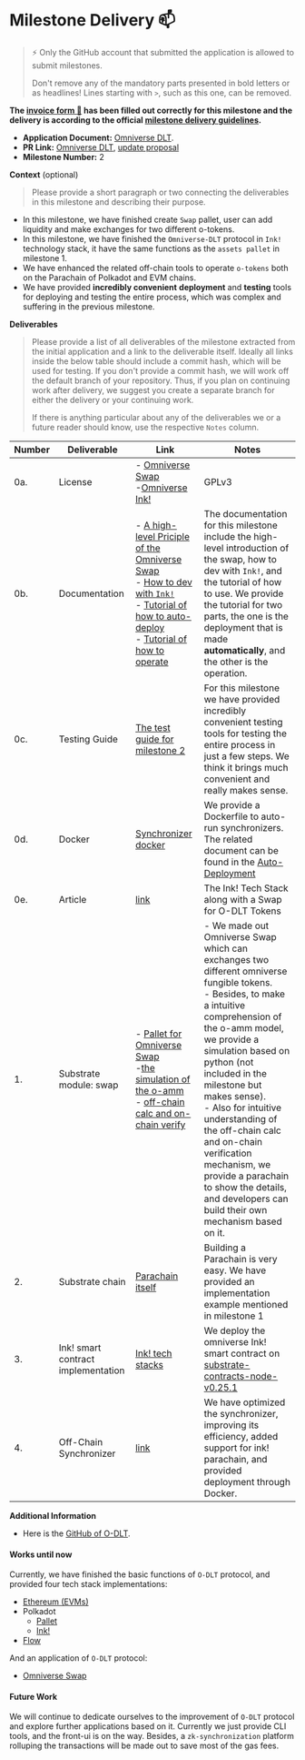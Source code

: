 # Milestone Delivery :mailbox:

> ⚡ Only the GitHub account that submitted the application is allowed to submit milestones. 
> 
> Don't remove any of the mandatory parts presented in bold letters or as headlines! Lines starting with `>`, such as this one, can be removed.

**The [invoice form :pencil:](https://docs.google.com/forms/d/e/1FAIpQLSfmNYaoCgrxyhzgoKQ0ynQvnNRoTmgApz9NrMp-hd8mhIiO0A/viewform) has been filled out correctly for this milestone and the delivery is according to the official [milestone delivery guidelines](https://github.com/w3f/Grants-Program/blob/master/docs/milestone-deliverables-guidelines.md).**  

* **Application Document:** [Omniverse DLT](https://github.com/w3f/Grants-Program/blob/master/applications/Omniverse%20DLT.md).
* **PR Link:** [Omniverse DLT](https://github.com/w3f/Grants-Program/pull/1431), [update proposal](https://github.com/w3f/Grants-Program/pull/1475)
* **Milestone Number:** 2

**Context** (optional)
> Please provide a short paragraph or two connecting the deliverables in this milestone and describing their purpose.

* In this milestone, we have finished create `Swap` pallet, user can add liquidity and make exchanges for two different o-tokens.
* In this milestone, we have finished the `Omniverse-DLT` protocol in `Ink!` technology stack, it have the same functions as the `assets pallet` in milestone 1.
* We have enhanced the related off-chain tools to operate `o-tokens` both on the Parachain of Polkadot and EVM chains.
* We have provided **incredibly convenient** **deployment** and **testing** tools for deploying and testing the entire process, which was complex and suffering in the previous milestone.

**Deliverables**
> Please provide a list of all deliverables of the milestone extracted from the initial application and a link to the deliverable itself. Ideally all links inside the below table should include a commit hash, which will be used for testing. If you don't provide a commit hash, we will work off the default branch of your repository. Thus, if you plan on continuing work after delivery, we suggest you create a separate branch for either the delivery or your continuing work. 
> 
> If there is anything particular about any of the deliverables we or a future reader should know, use the respective `Notes` column.

| Number | Deliverable |     Link      | Notes |
| ------------- | ------------- | ------------- |------------- |
| 0a. | License | - [Omniverse Swap](https://github.com/Omniverse-Web3-Labs/omniverse-swap/blob/milestone-2/LICENSE) <br/> -[Omniverse Ink!]() | GPLv3  |
| 0b. | Documentation | - [A high-level Priciple of the Omniverse Swap](https://github.com/Omniverse-Web3-Labs/Omniverse-DLT-Introduction/blob/main/docs/High-Level%20Principle%20of%20Omniverse%20Swap.md) <br/> - [How to dev with `Ink!`](https://github.com/Omniverse-Web3-Labs/Omniverse-DLT-Introduction/blob/main/docs/dev-for-Ink!.md) <br/> - [Tutorial of how to auto-deploy](https://github.com/Omniverse-Web3-Labs/Omniverse-DLT-Introduction/blob/main/docs/Auto-Deployment.md) <br/> - [Tutorial of how to operate](https://github.com/Omniverse-Web3-Labs/Omniverse-DLT-Introduction/blob/main/docs/Auto-Tutorial.md) | The documentation for this milestone include the high-level introduction of the swap, how to dev with `Ink!`, and the tutorial of how to use. We provide the tutorial for two parts, the one is the deployment that is made **automatically**, and the other is the operation. |
| 0c. | Testing Guide | [The test guide for milestone 2](https://github.com/Omniverse-Web3-Labs/Omniverse-DLT-Introduction/blob/main/docs/test-guide/m2-test-guide.md) | For this milestone we have provided incredibly convenient testing tools for testing the entire process in just a few steps. We think it brings much convenient and really makes sense. |
| 0d. | Docker | [Synchronizer docker](https://github.com/Omniverse-Web3-Labs/omniverse-synchronizer/tree/milestone-2/docker)| We provide a Dockerfile to auto-run synchronizers. The related document can be found in the [Auto-Deployment]() |
| 0e. | Article | [link](https://medium.com/@xiyuzheng1984/the-ink-tech-stack-along-with-a-swap-for-o-dlt-tokens-be128bb955e6) | The Ink! Tech Stack along with a Swap for O-DLT Tokens |
| 1. | Substrate module: swap | - [Pallet for Omniverse Swap](https://github.com/Omniverse-Web3-Labs/omniverse-swap/tree/milestone-2/pallets/omni-swap) <br/> -[the simulation of the o-amm](https://github.com/Omniverse-Web3-Labs/o-amm) <br/> - [off-chain calc and on-chain verify](https://github.com/Omniverse-Web3-Labs/O-AMM-ParaSim/tree/main) | - We made out Omniverse Swap which can exchanges two different omniverse fungible tokens. <br/> - Besides, to make a intuitive comprehension of the o-amm model, we provide a simulation based on python (not included in the milestone but makes sense). <br/> - Also for intuitive understanding of the off-chain calc and on-chain verification mechanism, we provide a parachain to show the details, and developers can build their own mechanism based on it. |
| 2. | Substrate chain | [Parachain itself](https://github.com/Omniverse-Web3-Labs/omniverse-swap/tree/milestone-2) | Building a Parachain is very easy. We have provided an implementation example mentioned in milestone 1 |  
| 3. | Ink! smart contract implementation | [Ink! tech stacks](https://github.com/Omniverse-Web3-Labs/omniverse-ink) | We deploy the omniverse Ink! smart contract on [substrate-contracts-node-v0.25.1](https://github.com/paritytech/substrate-contracts-node/releases/tag/v0.25.1) |
| 4. | Off-Chain Synchronizer | [link](https://github.com/Omniverse-Web3-Labs/omniverse-synchronizer/tree/milestone-2) | We have optimized the synchronizer, improving its efficiency, added support for ink! parachain, and provided deployment through Docker. |

**Additional Information**  
* Here is the [GitHub of O-DLT](https://github.com/Omniverse-Web3-Labs). 

#### **Works until now**  

Currently, we have finished the basic functions of `O-DLT` protocol, and provided four tech stack implementations:  

- [Ethereum (EVMs)](https://github.com/Omniverse-Web3-Labs/omniverse-evm/tree/web3-grant)
- Polkadot
  - [Pallet](https://github.com/Omniverse-Web3-Labs/omniverse-swap/tree/web3-grant)
  - [Ink!](https://github.com/Omniverse-Web3-Labs/omniverse-ink)
 - [Flow](https://github.com/Omniverse-Web3-Labs/omniverse-flow)

And an application of `O-DLT` protocol:

- [Omniverse Swap](https://github.com/Omniverse-Web3-Labs/omniverse-swap/tree/milestone-2/pallets/omni-swap)

#### **Future Work**  

We will continue to dedicate ourselves to the improvement of `O-DLT` protocol and explore further applications based on it. Currently we just provide CLI tools, and the front-ui is on the way. Besides, a `zk-synchronization` platform rolluping the transactions will be made out to save most of the gas fees.  
